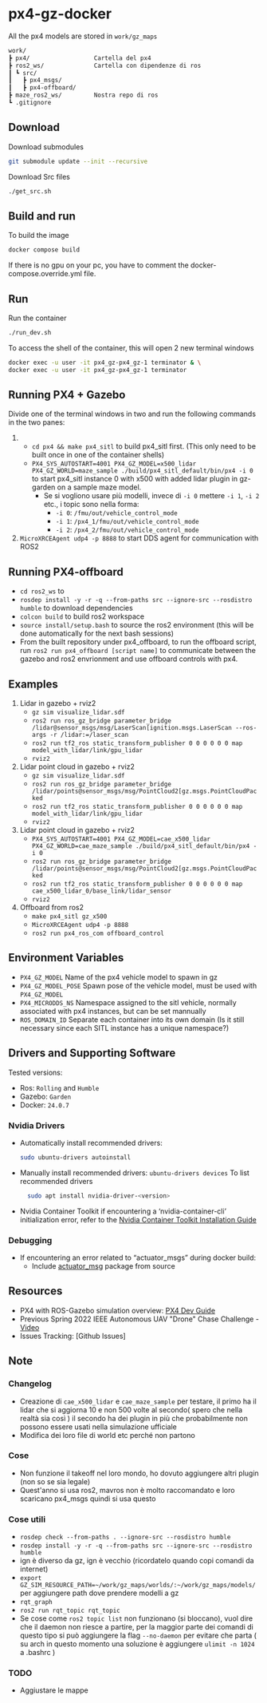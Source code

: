 # px4-gz-docker

All the px4 models are stored in `work/gz_maps`

```txt
work/
┣ px4/                  Cartella del px4
┣ ros2_ws/              Cartella con dipendenze di ros
┃ ┗ src/
┃   ┣ px4_msgs/
┃   ┣ px4-offboard/
┣ maze_ros2_ws/         Nostra repo di ros
┗ .gitignore
```

## Download

Download submodules

```bash
git submodule update --init --recursive
```

Download Src files

```bash
./get_src.sh
```

## Build and run

To build the image

```bash
docker compose build
```

If there is no gpu on your pc, you have to comment the docker-compose.override.yml file.

## Run

Run the container

```bash
./run_dev.sh
```

To access the shell of the container, this will open 2 new terminal windows

```bash
docker exec -u user -it px4_gz-px4_gz-1 terminator & \
docker exec -u user -it px4_gz-px4_gz-1 terminator
```

## Running PX4 + Gazebo

Divide one of the terminal windows in two and run the following commands in the two panes:

1.
   - `cd px4 && make px4_sitl` to build px4_sitl first. (This only need to be built once in one of the container shells)
   - `PX4_SYS_AUTOSTART=4001 PX4_GZ_MODEL=x500_lidar PX4_GZ_WORLD=maze_sample ./build/px4_sitl_default/bin/px4 -i 0` to start px4_sitl instance 0 with x500 with added lidar plugin in gz-garden on a sample maze model.
     - Se si vogliono usare più modelli, invece di `-i 0` mettere `-i 1`, `-i 2` etc., i topic sono nella forma:
       - `-i 0`: `/fmu/out/vehicle_control_mode`
       - `-i 1`: `/px4_1/fmu/out/vehicle_control_mode`
       - `-i 2`: `/px4_2/fmu/out/vehicle_control_mode`
1. `MicroXRCEAgent udp4 -p 8888` to start DDS agent for communication with ROS2

## Running PX4-offboard

- `cd ros2_ws` to
- `rosdep install -y -r -q --from-paths src --ignore-src --rosdistro humble` to download dependencies
- `colcon build` to build ros2 workspace
- `source install/setup.bash` to source the ros2 environment (this will be done automatically for the next bash sessions)
- From the built repository under px4_offboard, to run the offboard script, run `ros2 run px4_offboard [script name]` to communicate between the gazebo and ros2 envrionment and use offboard controls with px4.

## Examples

1. Lidar in gazebo + rviz2
   - `gz sim visualize_lidar.sdf`
   - `ros2 run ros_gz_bridge parameter_bridge /lidar@sensor_msgs/msg/LaserScan[ignition.msgs.LaserScan --ros-args -r /lidar:=/laser_scan`
   - `ros2 run tf2_ros static_transform_publisher 0 0 0 0 0 0 map model_with_lidar/link/gpu_lidar`
   - `rviz2`
2. Lidar point cloud in gazebo + rviz2
   - `gz sim visualize_lidar.sdf`
   - `ros2 run ros_gz_bridge parameter_bridge /lidar/points@sensor_msgs/msg/PointCloud2[gz.msgs.PointCloudPacked`
   - `ros2 run tf2_ros static_transform_publisher 0 0 0 0 0 0 map model_with_lidar/link/gpu_lidar`
   - `rviz2`
3. Lidar point cloud in gazebo + rviz2
   - `PX4_SYS_AUTOSTART=4001 PX4_GZ_MODEL=cae_x500_lidar PX4_GZ_WORLD=cae_maze_sample ./build/px4_sitl_default/bin/px4 -i 0`
   - `ros2 run ros_gz_bridge parameter_bridge /lidar/points@sensor_msgs/msg/PointCloud2[gz.msgs.PointCloudPacked`
   - `ros2 run tf2_ros static_transform_publisher 0 0 0 0 0 0 map cae_x500_lidar_0/base_link/lidar_sensor`
   - `rviz2`
4. Offboard from ros2
   - `make px4_sitl gz_x500`
   - `MicroXRCEAgent udp4 -p 8888`
   - `ros2 run px4_ros_com offboard_control`

## Environment Variables

- `PX4_GZ_MODEL` Name of the px4 vehicle model to spawn in gz
- `PX4_GZ_MODEL_POSE` Spawn pose of the vehicle model, must be used with `PX4_GZ_MODEL`
- `PX4_MICRODDS_NS` Namespace assigned to the sitl vehicle, normally associated with px4 instances, but can be set mannually
- `ROS_DOMAIN_ID` Separate each container into its own domain (Is it still necessary since each SITL instance has a unique namespace?)
  
## Drivers and Supporting Software

Tested versions:

- Ros: `Rolling` and `Humble`
- Gazebo: `Garden`
- Docker: `24.0.7`

### Nvidia Drivers

- Automatically install recommended drivers:

  ```bash
  sudo ubuntu-drivers autoinstall
  ```

- Manually install recommended drivers:
  `ubuntu-drivers devices` To list recommended drivers

  ```bash
    sudo apt install nvidia-driver-<version>
    ```

- Nvidia Container Toolkit
    if encountering a ‘nvidia-container-cli’ initialization error, refer to the [Nvidia Container Toolkit Installation Guide](https://docs.nvidia.com/datacenter/cloud-native/container-toolkit/latest/install-guide.html)

### Debugging

- If encountering an error related to “actuator_msgs” during docker build:
  - Include [actuator_msg](https://github.com/rudislabs/actuator_msgs) package from source

## Resources

- PX4 with ROS-Gazebo simulation overview: [PX4 Dev Guide](https://dev.px4.io/master/en/simulation/ros_interface.html)
- Previous Spring 2022 IEEE Autonomous UAV "Drone" Chase Challenge - [Video](https://www.youtube.com/watch?v=uISFK83FSmQ&ab_channel=JamesGoppert)
- Issues Tracking: [Github Issues]

## Note

### Changelog

- Creazione di `cae_x500_lidar` e `cae_maze_sample` per testare, il primo ha il lidar che si aggiorna 10 e non 500 volte al secondo( spero che nella realtà sia così ) il secondo ha dei plugin in più che probabilmente non possono essere usati nella simulazione ufficiale
- Modifica dei loro file di world etc perché non partono

### Cose

- Non funzione il takeoff nel loro mondo, ho dovuto aggiungere altri plugin (non so se sia legale)
- Quest'anno si usa ros2, mavros non è molto raccomandato e loro scaricano px4_msgs quindi si usa questo

### Cose utili

- `rosdep check --from-paths . --ignore-src --rosdistro humble`
- `rosdep install -y -r -q --from-paths src --ignore-src --rosdistro humble`
- ign è diverso da gz, ign è vecchio (ricordatelo quando copi comandi da internet)
- `export GZ_SIM_RESOURCE_PATH=~/work/gz_maps/worlds/:~/work/gz_maps/models/` per aggiungere path dove prendere modelli a gz
- `rqt_graph`
- `ros2 run rqt_topic rqt_topic`
- Se cose come `ros2 topic list` non funzionano (si bloccano), vuol dire che il daemon non riesce a partire, per la maggior parte dei comandi di questo tipo si può aggiungere la flag `--no-daemon` per evitare che parta ( su arch in questo momento una soluzione è aggiungere `ulimit -n 1024` a .bashrc )

### TODO

- Aggiustare le mappe
